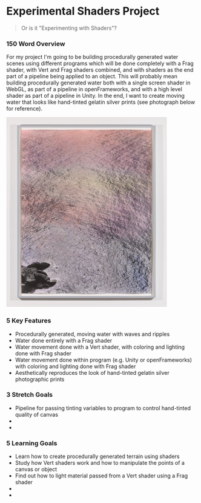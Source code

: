 # Experimental Shaders Project

> Or is it "Experimenting with Shaders"?

### 150 Word Overview

For my project I'm going to be building procedurally generated water scenes using different programs which will be done completely with a Frag shader, with Vert and Frag shaders combined, and with shaders as the end part of a pipeline being applied to an object. This will probably mean building procedurally generated water both with a single screen shader in WebGL, as part of a pipeline in openFrameworks, and with a high level shader as part of a pipeline in Unity. In the end, I want to create moving water that looks like hand-tinted gelatin silver prints (see photograph below for reference).

![Arthur Ou, hand tinted gelatin silver print](readme_imgs/arthur_ou.jpg)

### 5 Key Features

* Procedurally generated, moving water with waves and ripples
* Water done entirely with a Frag shader
* Water movement done with a Vert shader, with coloring and lighting done with Frag shader
* Water movement done within program (e.g. Unity or openFrameworks) with coloring and lighting done with Frag shader
* Aesthetically reproduces the look of hand-tinted gelatin silver photographic prints

### 3 Stretch Goals

* Pipeline for passing tinting variables to program to control hand-tinted quality of canvas
* 
* 

### 5 Learning Goals

* Learn how to create procedurally generated terrain using shaders
* Study how Vert shaders work and how to manipulate the points of a canvas or object
* Find out how to light material passed from a Vert shader using a Frag shader
* 
* 
